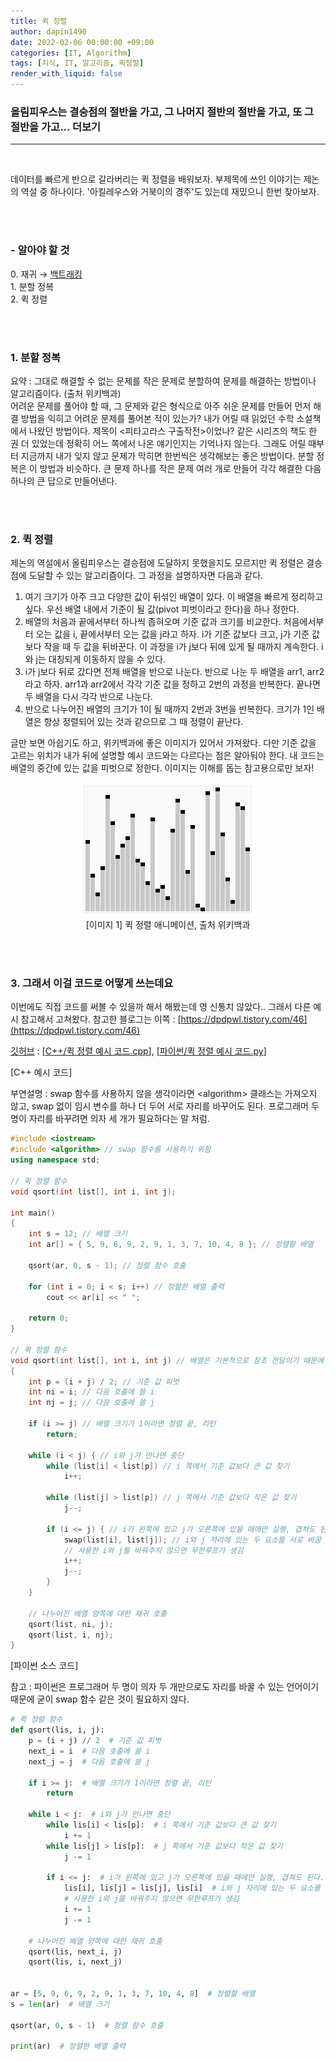 ```yaml
---
title: 퀵 정렬
author: dapin1490
date: 2022-02-06 00:00:00 +09:00
categories: [IT, Algorithm]
tags: [지식, IT, 알고리즘, 퀵정렬]
render_with_liquid: false
---
```


### 올림피우스는 결승점의 절반을 가고, 그 나머지 절반의 절반을 가고, 또 그 절반을 가고... 더보기
    
-----
   
<br>   
  
데이터를 빠르게 반으로 갈라버리는 퀵 정렬을 배워보자. 부제목에 쓰인 이야기는 제논의 역설 중 하나이다. '아킬레우스와 거북이의 경주'도 있는데 재밌으니 한번 찾아보자.   
  
<br><br>
  
### - 알아야 할 것
<p>0. 재귀 → <a href="https://dapin1490.github.io/satinbower/posts/it-backtracking/" target="_blank" title="새 탭에서 보기">백트래킹</a><br>
1. 분할 정복<br>
2. 퀵 정렬</p>
  
<br><br>
  
### 1. 분할 정복
요약 : 그대로 해결할 수 없는 문제를 작은 문제로 분할하여 문제를 해결하는 방법이나 알고리즘이다. (출처 위키백과)   
어려운 문제를 풀어야 할 때, 그 문제와 같은 형식으로 아주 쉬운 문제를 만들어 먼저 해결 방법을 익히고 어려운 문제를 풀어본 적이 있는가? 내가 어릴 때 읽었던 수학 소설책에서 나왔던 방법이다. 제목이 \<피타고라스 구출작전\>이었나? 같은 시리즈의 책도 한 권 더 있었는데 정확히 어느 쪽에서 나온 얘기인지는 기억나지 않는다. 그래도 어릴 때부터 지금까지 내가 잊지 않고 문제가 막히면 한번씩은 생각해보는 좋은 방법이다. 분할 정복은 이 방법과 비슷하다. 큰 문제 하나를 작은 문제 여러 개로 만들어 각각 해결한 다음 하나의 큰 답으로 만들어낸다.   
  
<br><br>
  
### 2. 퀵 정렬
제논의 역설에서 올림피우스는 결승점에 도달하지 못했을지도 모르지만 퀵 정렬은 결승점에 도달할 수 있는 알고리즘이다. 그 과정을 설명하자면 다음과 같다.   
   
1. 여기 크기가 아주 크고 다양한 값이 뒤섞인 배열이 있다. 이 배열을 빠르게 정리하고 싶다. 우선 배열 내에서 기준이 될 값(pivot 피벗이라고 한다)을 하나 정한다.
2. 배열의 처음과 끝에서부터 하나씩 좁혀오며 기준 값과 크기를 비교한다. 처음에서부터 오는 값을 i, 끝에서부터 오는 값을 j라고 하자. i가 기준 값보다 크고, j가 기준 값보다 작을 때 두 값을 뒤바꾼다. 이 과정을 i가 j보다 뒤에 있게 될 때까지 계속한다. i와 j는 대칭되게 이동하지 않을 수 있다.
3. i가 j보다 뒤로 갔다면 전체 배열을 반으로 나눈다. 반으로 나눈 두 배열을 arr1, arr2라고 하자. arr1과 arr2에서 각각 기준 값을 정하고 2번의 과정을 반복한다. 끝나면 두 배열을 다시 각각 반으로 나눈다.
4. 반으로 나누어진 배열의 크기가 1이 될 때까지 2번과 3번을 반복한다. 크기가 1인 배열은 항상 정렬되어 있는 것과 같으므로 그 때 정렬이 끝난다.   
   
글만 보면 아쉽기도 하고, 위키백과에 좋은 이미지가 있어서 가져왔다. 다만 기준 값을 고르는 위치가 내가 뒤에 설명할 예시 코드와는 다르다는 점은 알아둬야 한다. 내 코드는 배열의 중간에 있는 값을 피벗으로 정한다. 이미지는 이해를 돕는 참고용으로만 보자!   
   
<figure style="text-align:center">
<img src="/assets/img/category-it/220206-1-quick-sort.gif">
    <figcaption>[이미지 1] 퀵 정렬 애니메이션, 출처 위키백과</figcaption>
</figure>  
   
<br><br>
  
### 3. 그래서 이걸 코드로 어떻게 쓰는데요
이번에도 직접 코드를 써볼 수 있을까 해서 해봤는데 영 신통치 않았다.. 그래서 다른 예시 참고해서 고쳐왔다. 참고한 블로그는 이쪽 : [https://dpdpwl.tistory.com/46](https://dpdpwl.tistory.com/46)   
   
[깃허브](https://github.com/dapin1490/study-note) : [[C++/퀵 정렬 예시 코드.cpp](https://github.com/dapin1490/study-note/blob/main/cpp/%ED%80%B5%20%EC%A0%95%EB%A0%AC%20%EC%98%88%EC%8B%9C.cpp)], [[파이썬/퀵 정렬 예시 코드.py](https://github.com/dapin1490/study-note/blob/main/%ED%8C%8C%EC%9D%B4%EC%8D%AC/%ED%80%B5%20%EC%A0%95%EB%A0%AC%20%EC%98%88%EC%8B%9C.py)]   
   
[C++ 예시 코드]   
   
부연설명 : swap 함수를 사용하지 않을 생각이라면 \<algorithm\> 클래스는 가져오지 않고, swap 없이 임시 변수를 하나 더 두어 서로 자리를 바꾸어도 된다. 프로그래머 두 명이 자리를 바꾸려면 의자 세 개가 필요하다는 말 처럼.   
   
```cpp
#include <iostream>
#include <algorithm> // swap 함수를 사용하기 위함
using namespace std;

// 퀵 정렬 함수
void qsort(int list[], int i, int j);

int main()
{
    int s = 12; // 배열 크기
    int ar[] = { 5, 9, 6, 9, 2, 9, 1, 3, 7, 10, 4, 8 }; // 정렬할 배열
    
    qsort(ar, 0, s - 1); // 정렬 함수 호출

    for (int i = 0; i < s; i++) // 정렬한 배열 출력
        cout << ar[i] << " ";
    
    return 0;
}

// 퀵 정렬 함수
void qsort(int list[], int i, int j) // 배열은 기본적으로 참조 전달이기 때문에 &를 붙이면 안 된다
{
    int p = (i + j) / 2; // 기준 값 피벗
    int ni = i; // 다음 호출에 쓸 i
    int nj = j; // 다음 호출에 쓸 j

    if (i >= j) // 배열 크기가 1이라면 정렬 끝, 리턴
        return;

    while (i < j) { // i와 j가 만나면 중단
        while (list[i] < list[p]) // i 쪽에서 기준 값보다 큰 값 찾기
            i++;

        while (list[j] > list[p]) // j 쪽에서 기준 값보다 작은 값 찾기
            j--;

        if (i <= j) { // i가 왼쪽에 있고 j가 오른쪽에 있을 때에만 실행, 겹쳐도 된다.
            swap(list[i], list[j]); // i와 j 자리에 있는 두 요소를 서로 바꿈
            // 사용한 i와 j를 바꿔주지 않으면 무한루프가 생김
            i++;
            j--;
        }
    }

    // 나누어진 배열 양쪽에 대한 재귀 호출
    qsort(list, ni, j);
    qsort(list, i, nj);
}
```   
   
[파이썬 소스 코드]   
   
참고 : 파이썬은 프로그래머 두 명이 의자 두 개만으로도 자리를 바꿀 수 있는 언어이기 때문에 굳이 swap 함수 같은 것이 필요하지 않다.   
   
```py
# 퀵 정렬 함수
def qsort(lis, i, j):
    p = (i + j) // 2  # 기준 값 피벗
    next_i = i  # 다음 호출에 쓸 i
    next_j = j  # 다음 호출에 쓸 j

    if i >= j:  # 배열 크기가 1이라면 정렬 끝, 리턴
        return

    while i < j:  # i와 j가 만나면 중단
        while lis[i] < lis[p]:  # i 쪽에서 기준 값보다 큰 값 찾기
            i += 1
        while lis[j] > lis[p]:  # j 쪽에서 기준 값보다 작은 값 찾기
            j -= 1

        if i <= j:  # i가 왼쪽에 있고 j가 오른쪽에 있을 때에만 실행, 겹쳐도 된다.
            lis[i], lis[j] = lis[j], lis[i]  # i와 j 자리에 있는 두 요소를 서로 바꿈
            # 사용한 i와 j를 바꿔주지 않으면 무한루프가 생김
            i += 1
            j -= 1

    # 나누어진 배열 양쪽에 대한 재귀 호출
    qsort(lis, next_i, j)
    qsort(lis, i, next_j)


ar = [5, 9, 6, 9, 2, 9, 1, 3, 7, 10, 4, 8]  # 정렬할 배열
s = len(ar)  # 배열 크기

qsort(ar, 0, s - 1)  # 정렬 함수 호출

print(ar)  # 정렬한 배열 출력
```   
   